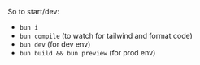 So to start/dev:
- `bun i`
- `bun compile` (to watch for tailwind and format code)
- `bun dev` (for dev env)
- `bun build && bun preview` (for prod env)
